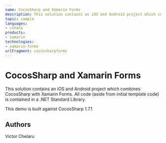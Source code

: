 ```yaml
---
name: CocosSharp and Xamarin Forms
description: This solution contains an iOS and Android project which combines CocosSharp with Xamarin Forms. All code (aside from initial template code) is cont...
topic: sample
languages:
- csharp
products:
- xamarin
technologies:
- xamarin-forms
urlFragment: cocossharpforms
---
```

CocosSharp and Xamarin Forms
================

This solution contains an iOS and Android project which combines CocosSharp with Xamarin Forms. All code (aside from initial template code) is contained in a .NET Standard Library.

This demo is built against CocosSharp 1.7.1

Authors
-------
Victor Chelaru
